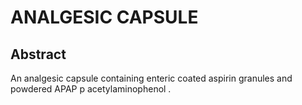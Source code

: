 # ANALGESIC CAPSULE

## Abstract
An analgesic capsule containing enteric coated aspirin granules and powdered APAP p acetylaminophenol .